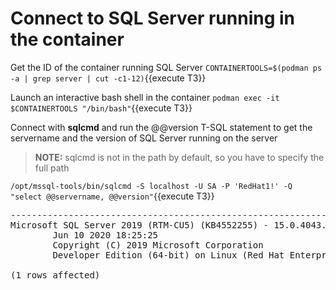 # Connect to SQL Server running in the container

Get the ID of the container running SQL Server
`CONTAINERTOOLS=$(podman ps -a | grep server | cut -c1-12)`{{execute T3}}

Launch an interactive bash shell in the container
`podman exec -it $CONTAINERTOOLS "/bin/bash"`{{execute T3}}

Connect  with **sqlcmd** and run the @@version T-SQL statement to get the servername and the version of SQL Server running on the server

> **NOTE:** sqlcmd is not in the path by default, so you have to specify the full path

`/opt/mssql-tools/bin/sqlcmd -S localhost -U SA -P 'RedHat1!' -Q "select @@servername, @@version"`{{execute T3}}
 
<pre class="file">
------------------------------------------------------------------------------------------------------------------------------------------------------------------------------------------------------------------------------------------------------------------------------------------------------------
Microsoft SQL Server 2019 (RTM-CU5) (KB4552255) - 15.0.4043.16 (X64)
        Jun 10 2020 18:25:25
        Copyright (C) 2019 Microsoft Corporation
        Developer Edition (64-bit) on Linux (Red Hat Enterprise Linux 8.2 (Ootpa)) <X64>

(1 rows affected)
</pre>
